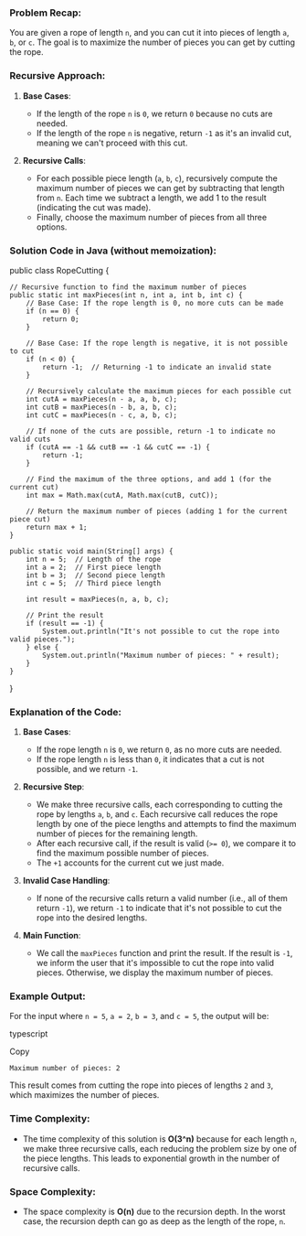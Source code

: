 ### Problem Recap:

You are given a rope of length `n`, and you can cut it into pieces of length `a`, `b`, or `c`. The goal is to maximize the number of pieces you can get by cutting the rope.

### Recursive Approach:

1. **Base Cases**:
    
    - If the length of the rope `n` is `0`, we return `0` because no cuts are needed.
    - If the length of the rope `n` is negative, return `-1` as it's an invalid cut, meaning we can't proceed with this cut.
2. **Recursive Calls**:
    
    - For each possible piece length (`a`, `b`, `c`), recursively compute the maximum number of pieces we can get by subtracting that length from `n`. Each time we subtract a length, we add 1 to the result (indicating the cut was made).
    - Finally, choose the maximum number of pieces from all three options.

### Solution Code in Java (without memoization):

public class RopeCutting {
    
    // Recursive function to find the maximum number of pieces
    public static int maxPieces(int n, int a, int b, int c) {
        // Base Case: If the rope length is 0, no more cuts can be made
        if (n == 0) {
            return 0;
        }
        
        // Base Case: If the rope length is negative, it is not possible to cut
        if (n < 0) {
            return -1;  // Returning -1 to indicate an invalid state
        }
        
        // Recursively calculate the maximum pieces for each possible cut
        int cutA = maxPieces(n - a, a, b, c);
        int cutB = maxPieces(n - b, a, b, c);
        int cutC = maxPieces(n - c, a, b, c);
        
        // If none of the cuts are possible, return -1 to indicate no valid cuts
        if (cutA == -1 && cutB == -1 && cutC == -1) {
            return -1;
        }
        
        // Find the maximum of the three options, and add 1 (for the current cut)
        int max = Math.max(cutA, Math.max(cutB, cutC));
        
        // Return the maximum number of pieces (adding 1 for the current piece cut)
        return max + 1;
    }

    public static void main(String[] args) {
        int n = 5;  // Length of the rope
        int a = 2;  // First piece length
        int b = 3;  // Second piece length
        int c = 5;  // Third piece length
        
        int result = maxPieces(n, a, b, c);
        
        // Print the result
        if (result == -1) {
            System.out.println("It's not possible to cut the rope into valid pieces.");
        } else {
            System.out.println("Maximum number of pieces: " + result);
        }
    }
}


### Explanation of the Code:

1. **Base Cases**:
    
    - If the rope length `n` is `0`, we return `0`, as no more cuts are needed.
    - If the rope length `n` is less than `0`, it indicates that a cut is not possible, and we return `-1`.
2. **Recursive Step**:
    
    - We make three recursive calls, each corresponding to cutting the rope by lengths `a`, `b`, and `c`. Each recursive call reduces the rope length by one of the piece lengths and attempts to find the maximum number of pieces for the remaining length.
    - After each recursive call, if the result is valid (`>= 0`), we compare it to find the maximum possible number of pieces.
    - The `+1` accounts for the current cut we just made.
3. **Invalid Case Handling**:
    
    - If none of the recursive calls return a valid number (i.e., all of them return `-1`), we return `-1` to indicate that it's not possible to cut the rope into the desired lengths.
4. **Main Function**:
    
    - We call the `maxPieces` function and print the result. If the result is `-1`, we inform the user that it's impossible to cut the rope into valid pieces. Otherwise, we display the maximum number of pieces.

### Example Output:

For the input where `n = 5`, `a = 2`, `b = 3`, and `c = 5`, the output will be:

typescript

Copy

`Maximum number of pieces: 2`

This result comes from cutting the rope into pieces of lengths `2` and `3`, which maximizes the number of pieces.

### Time Complexity:

- The time complexity of this solution is **O(3^n)** because for each length `n`, we make three recursive calls, each reducing the problem size by one of the piece lengths. This leads to exponential growth in the number of recursive calls.

### Space Complexity:

- The space complexity is **O(n)** due to the recursion depth. In the worst case, the recursion depth can go as deep as the length of the rope, `n`.